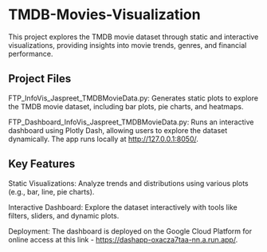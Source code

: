 # TMDB-Movies-Visualization

This project explores the TMDB movie dataset through static and interactive visualizations, providing insights into movie trends, genres, and financial performance.

## Project Files
FTP_InfoVis_Jaspreet_TMDBMovieData.py: Generates static plots to explore the TMDB movie dataset, including bar plots, pie charts, and heatmaps.

FTP_Dashboard_InfoVis_Jaspreet_TMDBMovieData.py: Runs an interactive dashboard using Plotly Dash, allowing users to explore the dataset dynamically. The app runs locally at http://127.0.0.1:8050/.

## Key Features
Static Visualizations: Analyze trends and distributions using various plots (e.g., bar, line, pie charts).

Interactive Dashboard: Explore the dataset interactively with tools like filters, sliders, and dynamic plots.

Deployment: The dashboard is deployed on the Google Cloud Platform for online access at this link - https://dashapp-oxacza7taa-nn.a.run.app/.
